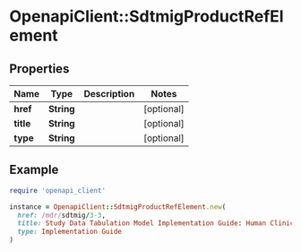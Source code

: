 # OpenapiClient::SdtmigProductRefElement

## Properties

| Name | Type | Description | Notes |
| ---- | ---- | ----------- | ----- |
| **href** | **String** |  | [optional] |
| **title** | **String** |  | [optional] |
| **type** | **String** |  | [optional] |

## Example

```ruby
require 'openapi_client'

instance = OpenapiClient::SdtmigProductRefElement.new(
  href: /mdr/sdtmig/3-3,
  title: Study Data Tabulation Model Implementation Guide: Human Clinical Trials Version 3.3 (Final),
  type: Implementation Guide
)
```

